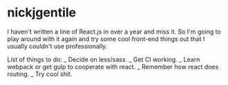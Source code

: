# nickjgentile
I haven't written a line of React.js in over a year and miss it. So I'm going to play around with it again and try some cool front-end things out that I usually couldn't use professionally. 

List of things to do:
    _ Decide on less/sass.
    _ Get CI working.
    _ Learn webpack or get gulp to cooperate with react.
    _ Remember how react does routing.
    _ Try cool shit.
